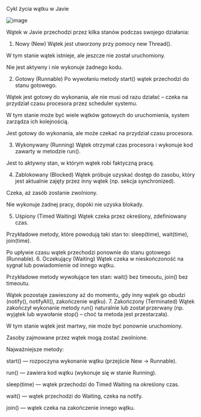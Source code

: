 Cykl życia wątku w Javie

![image](https://github.com/user-attachments/assets/6a022065-cd97-48c5-b9d0-48d5ec8e29b9)

Wątek w Javie przechodzi przez kilka stanów podczas swojego działania:

1. Nowy (New)
Wątek jest utworzony przy pomocy new Thread().

W tym stanie wątek istnieje, ale jeszcze nie został uruchomiony.

Nie jest aktywny i nie wykonuje żadnego kodu.

2. Gotowy (Runnable)
Po wywołaniu metody start() wątek przechodzi do stanu gotowego.

Wątek jest gotowy do wykonania, ale nie musi od razu działać – czeka na przydział czasu procesora przez scheduler systemu.

W tym stanie może być wiele wątków gotowych do uruchomienia, system zarządza ich kolejnością.

Jest gotowy do wykonania, ale może czekać na przydział czasu procesora.

3. Wykonywany (Running)
Wątek otrzymał czas procesora i wykonuje kod zawarty w metodzie run().

Jest to aktywny stan, w którym wątek robi faktyczną pracę.

4. Zablokowany (Blocked)
Wątek próbuje uzyskać dostęp do zasobu, który jest aktualnie zajęty przez inny wątek (np. sekcja synchronized).

Czeka, aż zasób zostanie zwolniony.

Nie wykonuje żadnej pracy, dopóki nie uzyska blokady.


5. Uśpiony (Timed Waiting)
Wątek czeka przez określony, zdefiniowany czas.

Przykładowe metody, które powodują taki stan to: sleep(time), wait(time), join(time).

Po upływie czasu wątek przechodzi ponownie do stanu gotowego (Runnable).
6. Oczekujący (Waiting)
Wątek czeka w nieskończoność na sygnał lub powiadomienie od innego wątku.

Przykładowe metody wywołujące ten stan: wait() bez timeoutu, join() bez timeoutu.

Wątek pozostaje zawieszony aż do momentu, gdy inny wątek go obudzi (notify(), notifyAll(), zakończenie wątku).
7. Zakończony (Terminated)
Wątek zakończył wykonanie metody run() naturalnie lub został przerwany (np. wyjątek lub wywołanie stop() – choć ta metoda jest przestarzała).

W tym stanie wątek jest martwy, nie może być ponownie uruchomiony.

Zasoby zajmowane przez wątek mogą zostać zwolnione.

Najważniejsze metody:

start() — rozpoczyna wykonanie wątku (przejście New → Runnable).

run() — zawiera kod wątku (wykonuje się w stanie Running).

sleep(time) — wątek przechodzi do Timed Waiting na określony czas.

wait() — wątek przechodzi do Waiting, czeka na notify.

join() — wątek czeka na zakończenie innego wątku.
